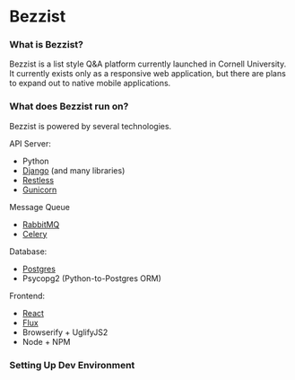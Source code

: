 # Bezzist

### What is Bezzist?

Bezzist is a list style Q&A platform currently launched in Cornell University.
It currently exists only as a responsive web application, but there are plans to
expand out to native mobile applications.

### What does Bezzist run on?

Bezzist is powered by several technologies.

API Server:
- Python
- [Django](https://www.djangoproject.com/) (and many libraries)
- [Restless](http://restless.readthedocs.org/en/latest/)
- [Gunicorn](http://gunicorn.org/)

Message Queue
- [RabbitMQ](https://www.rabbitmq.com/)
- [Celery](http://www.celeryproject.org/)

Database:
- [Postgres](http://www.postgresql.org/)
- Psycopg2 (Python-to-Postgres ORM)

Frontend:
- [React](http://facebook.github.io/react/)
- [Flux](http://facebook.github.io/flux/)
- Browserify + UglifyJS2
- Node + NPM

### Setting Up Dev Environment


